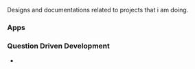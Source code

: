 Designs and documentations related to projects that i am doing.

### Apps 

### Question Driven Development 
 - 




